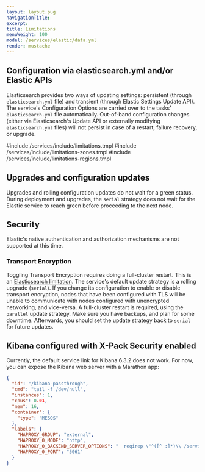 ```yaml
---
layout: layout.pug
navigationTitle:
excerpt:
title: Limitations
menuWeight: 100
model: /services/elastic/data.yml
render: mustache
---
```


## Configuration via elasticsearch.yml and/or Elastic APIs

Elasticsearch provides two ways of updating settings: persistent (through `elasticsearch.yml` file) and transient (through Elastic Settings Update API). The service's Configuration Options are carried over to the tasks' `elasticsearch.yml` file automatically. Out-of-band configuration changes (either via Elasticsearch's Update API or externally modifying `elasticsearch.yml` files) will not persist in case of a restart, failure recovery, or upgrade.

#include /services/include/limitations.tmpl
#include /services/include/limitations-zones.tmpl
#include /services/include/limitations-regions.tmpl

## Upgrades and configuration updates

Upgrades and rolling configuration updates do not wait for a green status. During deployment and upgrades, the `serial` strategy does not wait for the Elastic service to reach green before proceeding to the next node.

## Security

Elastic's native authentication and authorization mechanisms are not supported at this time.

### Transport Encryption

Toggling Transport Encryption requires doing a full-cluster restart. This is an [Elasticsearch limitation](https://www.elastic.co/guide/en/elasticsearch/reference/current/configuring-tls.html). The service's default update strategy is a rolling upgrade (`serial`). If you change its configuration to enable or disable transport encryption, nodes that have been configured with TLS will be unable to communicate with nodes configured with unencrypted networking, and vice-versa. A full-cluster restart is required, using the `parallel` update strategy. Make sure you have backups, and plan for some downtime. Afterwards, you should set the update strategy back to `serial` for future updates.

## Kibana configured with X-Pack Security enabled

Currently, the default service link for Kibana 6.3.2 does not work. For now, you can expose the Kibana web server with a Marathon app:

```json
{
  "id": "/kibana-passthrough",
  "cmd": "tail -f /dev/null",
  "instances": 1,
  "cpus": 0.01,
  "mem": 16,
  "container": {
    "type": "MESOS"
  },
  "labels": {
    "HAPROXY_GROUP": "external",
    "HAPROXY_0_MODE": "http",
    "HAPROXY_0_BACKEND_SERVER_OPTIONS": "  reqirep \"^([^ :]*)\\ /service/kibana/[/]?(.*)\" \"\\1\\ /\\2\" \n  server kibana web.kibana.marathon.l4lb.thisdcos.directory:80",
    "HAPROXY_0_PORT": "5061"
  }
}
```
